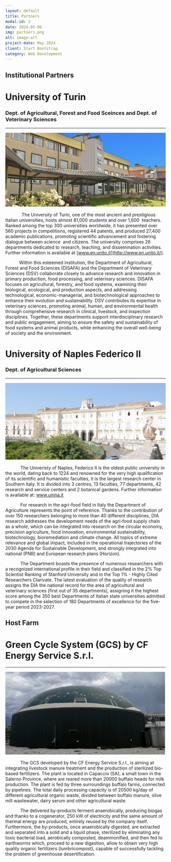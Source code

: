 ```yaml
---
layout: default
title: Partners
modal-id: 2
date: 2024-05-06
img: partners.png
alt: image-alt
project-date: May 2024
client: Start Bootstrap
category: Web Development
---
```

## Institutional Partners

# University of Turin

### Dept. of Agricultural, Forest and Food Sceinces and Dept. of Veterinary Sciences

---

<img title="" src="/img/UNITO.png" alt="" data-align="center" width="510">

             The University of Turin, one of the most ancient and prestigious Italian universities, hosts almost 81,000 students and over 1,600  teachers. Ranked among the top 300 universities worldwide, it has presented over 560 projects in competitions, registered 44 patents, and produced 27,400 academic publications, promoting scientific advancement and fostering dialogue between science  and citizens. The university comprises 26 departments dedicated to research, teaching, and dissemination activities. 
Further information is available at [www.en.unito.it](http://www.en.unito.it/).

           Within this esteemed institution, the Department of Agricultural, Forest and Food Sciences (DISAFA) and the Department of Veterinary Sciences (DSV) collaborate closely to advance research and innovation in primary production, food processing, and veterinary sciences. DISAFA focuses on agricultural, forestry, and food systems, examining their biological, ecological, and production aspects, and addressing technological, economic-managerial, and biotechnological approaches to enhance their evolution and sustainability. DSV contributes its expertise in veterinary sciences, promoting animal, human, and environmental health through comprehensive research in clinical, livestock, and inspection disciplines. Together, these departments support interdisciplinary research and public engagement, aiming to ensure the safety and sustainability of food systems and animal products, while enhancing the overall well-being of society and the environment.

# University of Naples Federico II

### Dept. of Agricultural Sciences

---

<img title="" src="/img/UNINA.png" alt="" data-align="center" width="548">

            The Univeristy of Naples, Federico II is the oldest public university in the world, dating back to 1224 and renowned for the very high qualification of its scientific and humanistic faculties, it is the largest research center in Southern Italy. It is divided into 3 centres, 13 faculties, 77 departments, 42 research and service centers and 2 botanical gardens. Further information is available at: www.unina.it

            For research in the agri-food field in Italy the Department of Agriculture represents the point of reference. Thanks to the contribution of over 150 researchers belonging to more than 40 different disciplines, DIA research addresses the development needs of the agri-food supply chain as a whole, which can be integrated into research on the circular economy, precision agriculture, food innovation, environmental sustainability, biotechnology, bioremediation and climate change. All topics of extreme relevance and global impact, included in the operational trajectories of the 2030 Agenda for Sustainable Development, and strongly integrated into national (PNR) and European research plans (Horizon).

            The Department boasts the presence of numerous researchers with a recognized international profile in their field and classified in the 2% Top Scientist Ranking of Stanford University and in the Top 1% - Highly Cited Researchers Clarivate. The latest evaluation of the quality of research assigns the DIA the national record for the area of ​​agricultural and veterinary sciences (first out of 35 departments), assigning it the highest score among the 350 best Departments of Italian state universities admitted to compete in the selection of 180 Departments of excellence for the five-year period 2023-2027.

## Host Farm

# Green Cycle System (GCS) by CF Energy Service S.r.l.

---

<img title="" src="/img/HostFarm.png" alt="" data-align="center" width="502">

            The GCS developed by the CF Energy Service S.r.l., is aiming at integrating livestock manure treatment and the production of
sterilized bio-based fertilizers. The plant is located in Capaccio (SA), a small town in the Salerno Province, where are reared more than 20000 buffalo heads for milk production. The plant is fed by three surroundings buffalo farms, connected by pipelines. The total daily processing capacity is of 20500 kg/day of different agricultural organic waste, divided between buffalo manure,  olive mill wastewater, dairy serum and other agricultural waste. 

            The delivered by-products ferment anaerobically, producing biogas and thanks to a cogenerator, 250 kW of electricity and the same amount of thermal energy are produced, entirely reused by the company itself. Furthermore, the by-products, once anaerobically digested, are extracted and separated into a solid and a liquid phase, sterilized by eliminating any toxic bacterial load, aerobically composted, deammonified, and then fed to earthworms which, proceed to a new digestion, allow to obtain very high quality organic fertilizers (lumbricompost), capable of successfully tackling the problem of greenhouse desertification.
